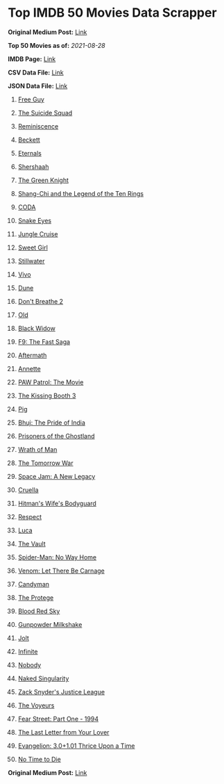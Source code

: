 # Top IMDB 50 Movies Data Scrapper

**Original Medium Post:** [Link](https://medium.com/@nishantsahoo/which-movie-should-i-watch-5c83a3c0f5b1) 

**Top 50 Movies as of:** _2021-08-28_

**IMDB Page:** [Link](http://www.imdb.com/search/title?release_date=2021,2021&title_type=feature)

**CSV Data File:** [Link](/Data/data.csv)

**JSON Data File:** [Link](/Data/data.json)

1. [Free Guy](https://www.imdb.com/title/tt6264654/?ref_=adv_li_tt)

2. [The Suicide Squad](https://www.imdb.com/title/tt6334354/?ref_=adv_li_tt)

3. [Reminiscence](https://www.imdb.com/title/tt3272066/?ref_=adv_li_tt)

4. [Beckett](https://www.imdb.com/title/tt10230994/?ref_=adv_li_tt)

5. [Eternals](https://www.imdb.com/title/tt9032400/?ref_=adv_li_tt)

6. [Shershaah](https://www.imdb.com/title/tt10295212/?ref_=adv_li_tt)

7. [The Green Knight](https://www.imdb.com/title/tt9243804/?ref_=adv_li_tt)

8. [Shang-Chi and the Legend of the Ten Rings](https://www.imdb.com/title/tt9376612/?ref_=adv_li_tt)

9. [CODA](https://www.imdb.com/title/tt10366460/?ref_=adv_li_tt)

10. [Snake Eyes](https://www.imdb.com/title/tt8404256/?ref_=adv_li_tt)

11. [Jungle Cruise](https://www.imdb.com/title/tt0870154/?ref_=adv_li_tt)

12. [Sweet Girl](https://www.imdb.com/title/tt10731768/?ref_=adv_li_tt)

13. [Stillwater](https://www.imdb.com/title/tt10696896/?ref_=adv_li_tt)

14. [Vivo](https://www.imdb.com/title/tt6338498/?ref_=adv_li_tt)

15. [Dune](https://www.imdb.com/title/tt1160419/?ref_=adv_li_tt)

16. [Don't Breathe 2](https://www.imdb.com/title/tt6246322/?ref_=adv_li_tt)

17. [Old](https://www.imdb.com/title/tt10954652/?ref_=adv_li_tt)

18. [Black Widow](https://www.imdb.com/title/tt3480822/?ref_=adv_li_tt)

19. [F9: The Fast Saga](https://www.imdb.com/title/tt5433138/?ref_=adv_li_tt)

20. [Aftermath](https://www.imdb.com/title/tt10691162/?ref_=adv_li_tt)

21. [Annette](https://www.imdb.com/title/tt6217926/?ref_=adv_li_tt)

22. [PAW Patrol: The Movie](https://www.imdb.com/title/tt11832046/?ref_=adv_li_tt)

23. [The Kissing Booth 3](https://www.imdb.com/title/tt12783454/?ref_=adv_li_tt)

24. [Pig](https://www.imdb.com/title/tt11003218/?ref_=adv_li_tt)

25. [Bhuj: The Pride of India](https://www.imdb.com/title/tt10062556/?ref_=adv_li_tt)

26. [Prisoners of the Ghostland](https://www.imdb.com/title/tt6372694/?ref_=adv_li_tt)

27. [Wrath of Man](https://www.imdb.com/title/tt11083552/?ref_=adv_li_tt)

28. [The Tomorrow War](https://www.imdb.com/title/tt9777666/?ref_=adv_li_tt)

29. [Space Jam: A New Legacy](https://www.imdb.com/title/tt3554046/?ref_=adv_li_tt)

30. [Cruella](https://www.imdb.com/title/tt3228774/?ref_=adv_li_tt)

31. [Hitman's Wife's Bodyguard](https://www.imdb.com/title/tt8385148/?ref_=adv_li_tt)

32. [Respect](https://www.imdb.com/title/tt2452150/?ref_=adv_li_tt)

33. [Luca](https://www.imdb.com/title/tt12801262/?ref_=adv_li_tt)

34. [The Vault](https://www.imdb.com/title/tt9742794/?ref_=adv_li_tt)

35. [Spider-Man: No Way Home](https://www.imdb.com/title/tt10872600/?ref_=adv_li_tt)

36. [Venom: Let There Be Carnage](https://www.imdb.com/title/tt7097896/?ref_=adv_li_tt)

37. [Candyman](https://www.imdb.com/title/tt9347730/?ref_=adv_li_tt)

38. [The Protege](https://www.imdb.com/title/tt6079772/?ref_=adv_li_tt)

39. [Blood Red Sky](https://www.imdb.com/title/tt6402468/?ref_=adv_li_tt)

40. [Gunpowder Milkshake](https://www.imdb.com/title/tt8368408/?ref_=adv_li_tt)

41. [Jolt](https://www.imdb.com/title/tt10228134/?ref_=adv_li_tt)

42. [Infinite](https://www.imdb.com/title/tt6654210/?ref_=adv_li_tt)

43. [Nobody](https://www.imdb.com/title/tt7888964/?ref_=adv_li_tt)

44. [Naked Singularity](https://www.imdb.com/title/tt9598214/?ref_=adv_li_tt)

45. [Zack Snyder's Justice League](https://www.imdb.com/title/tt12361974/?ref_=adv_li_tt)

46. [The Voyeurs](https://www.imdb.com/title/tt11235772/?ref_=adv_li_tt)

47. [Fear Street: Part One - 1994](https://www.imdb.com/title/tt6566576/?ref_=adv_li_tt)

48. [The Last Letter from Your Lover](https://www.imdb.com/title/tt1893273/?ref_=adv_li_tt)

49. [Evangelion: 3.0+1.01 Thrice Upon a Time](https://www.imdb.com/title/tt2458948/?ref_=adv_li_tt)

50. [No Time to Die](https://www.imdb.com/title/tt2382320/?ref_=adv_li_tt)

**Original Medium Post:** [Link](https://medium.com/@nishantsahoo/which-movie-should-i-watch-5c83a3c0f5b1) 
